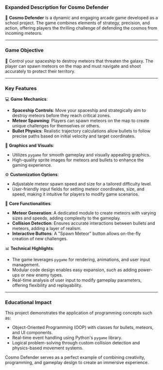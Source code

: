 ### Expanded Description for Cosmo Defender  

🚀 **Cosmo Defender** is a dynamic and engaging arcade game developed as a school project. The game combines elements of strategy, precision, and action, offering players the thrilling challenge of defending the cosmos from incoming meteors.

---

### Game Objective  
🎯 Control your spaceship to destroy meteors that threaten the galaxy. The player can spawn meteors on the map and must navigate and shoot accurately to protect their territory.

---

### Key Features  

💻 **Game Mechanics**:  
- **Spaceship Controls**: Move your spaceship and strategically aim to destroy meteors before they reach critical zones.  
- **Meteor Spawning**: Players can spawn meteors on the map to create unique challenges for themselves or others.  
- **Bullet Physics**: Realistic trajectory calculations allow bullets to follow precise paths based on initial velocity and target coordinates.  

🎨 **Graphics and Visuals**:  
- Utilizes `pygame` for smooth gameplay and visually appealing graphics.  
- High-quality sprite images for meteors and bullets to enhance the gaming experience.  

⚙️ **Customization Options**:  
- Adjustable meteor spawn speed and size for a tailored difficulty level.  
- User-friendly input fields for setting meteor coordinates, size, and speed, making it intuitive for players to modify game scenarios.  

🔧 **Core Functionalities**:  
- **Meteor Generation**: A dedicated module to create meteors with varying sizes and speeds, adding complexity to the gameplay.  
- **Collision Detection**: Ensures accurate interactions between bullets and meteors, adding a layer of realism.  
- **Interactive Buttons**: A "Spawn Meteor" button allows on-the-fly creation of new challenges.  

📊 **Technical Highlights**:  
- The game leverages `pygame` for rendering, animations, and user input management.  
- Modular code design enables easy expansion, such as adding power-ups or new enemy types.  
- Real-time analysis of user input to modify gameplay parameters, offering flexibility and replayability.  

---

### Educational Impact  
This project demonstrates the application of programming concepts such as:  
- Object-Oriented Programming (OOP) with classes for bullets, meteors, and UI components.  
- Real-time event handling using Python's `pygame` library.  
- Logical problem-solving through custom collision detection and physics-based movement systems.  

Cosmo Defender serves as a perfect example of combining creativity, programming, and gameplay design to create an immersive experience.  
